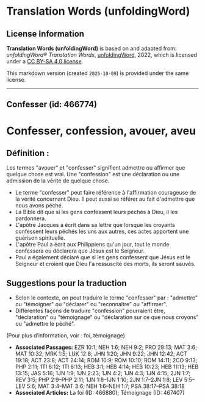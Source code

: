 # Translation Words (unfoldingWord)

## License Information

**Translation Words (unfoldingWord)** is based on and adapted from: _unfoldingWord® Translation Words_, [unfoldingWord](https://unfoldingword.org/utw), 2022, which is licensed under a [CC BY-SA 4.0 license](https://creativecommons.org/licenses/by-sa/4.0/legalcode.en).

This markdown version (created `2025-10-09`) is provided under the same license.



--------------------------------

## Confesser (id: 466774)

Confesser, confession, avouer, aveu
===================================

Définition :
------------

Les termes "avouer" et "confesser" signifient admettre ou affirmer que quelque chose est vrai. Une "confession" est une déclaration ou une admission de la vérité de quelque chose.

* Le terme "confesser" peut faire référence à l'affirmation courageuse de la vérité concernant Dieu. Il peut aussi se référer au fait d'admettre que nous avons péché.
* La Bible dit que si les gens confessent leurs péchés à Dieu, il les pardonnera.
* L'apôtre Jacques a écrit dans sa lettre que lorsque les croyants confessent leurs péchés les uns aux autres, ces actes apportent une guérison spirituelle.
* L'apôtre Paul a écrit aux Philippiens qu'un jour, tout le monde confessera ou déclarera que Jésus est le Seigneur.
* Paul a également déclaré que si les gens confessent que Jésus est le Seigneur et croient que Dieu l'a ressuscité des morts, ils seront sauvés.

Suggestions pour la traduction
------------------------------

* Selon le contexte, on peut traduire le terme "confesser" par : "admettre" ou "témoigner" ou "déclarer" ou "reconnaître" ou "affirmer".
* Différentes façons de traduire "confession" pourraient être, "déclaration" ou "témoignage" ou "déclaration sur ce que nous croyons" ou "admettre le péché".

(Pour plus d’information, voir : foi, témoignage)

* **Associated Passages:** EZR 10:1; NEH 1:6; NEH 9:2; PRO 28:13; MAT 3:6; MAT 10:32; MRK 1:5; LUK 12:8; JHN 1:20; JHN 9:22; JHN 12:42; ACT 19:18; ACT 23:8; ACT 24:14; ROM 10:9; ROM 10:10; ROM 14:11; 2CO 9:13; PHP 2:11; 1TI 6:12; 1TI 6:13; HEB 3:1; HEB 4:14; HEB 10:23; HEB 11:13; HEB 13:15; JAS 5:16; 1JN 1:9; 1JN 2:23; 1JN 4:2; 1JN 4:3; 1JN 4:15; 2JN 1:7; REV 3:5; PHP 2:9–PHP 2:11; 1JN 1:8–1JN 1:10; 2JN 1:7–2JN 1:8; LEV 5:5–LEV 5:6; MAT 3:4–MAT 3:6; NEH 1:6–NEH 1:7; PSA 38:17–PSA 38:18
* **Associated Articles:** La foi (ID: 466880); Témoignage (ID: 467407)

